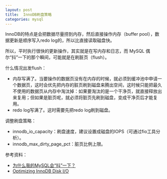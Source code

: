 ```yaml
---
layout: post
title:  InnoDB刷盘策略
categories: mysql
---
```


InnoDB的特点是会把数据尽量捞到内存，然后直接操作内存（buffer pool），数据更新是顺序写入redo log的，所以比直接读取磁盘快。

所以，平时执行很快的更新操作，其实就是在写内存和日志，而 MySQL 偶尔“抖”一下的那个瞬间，可能就是在刷脏页（flush）。

什么情况出发flush：

- 内存写满了。当要操作的数据页没有在内存的时候，就必须到缓冲池中申请一个数据页，这时会优先把内存的脏页刷到磁盘来腾出空间，这时候只能把最久不使用的数据页从内存中淘汰掉：如果要淘汰的是一个干净页，就直接释放出来复用；但如果是脏页呢，就必须将脏页先刷到磁盘，变成干净页后才能复用。
- redo log写满了。这时需要先把redo log刷到磁盘。

调整刷盘策略：

- innodb_io_capacity：刷盘速度，建议设置成磁盘的IOPS（可通过fio工具分析）。
- innodb_max_dirty_page_pct：脏页比例上限。

参考资料：
- [为什么我的MySQL会“抖”一下？](https://time.geekbang.org/column/article/71806)
- [Optimizing InnoDB Disk I/O](https://dev.mysql.com/doc/refman/5.7/en/optimizing-innodb-diskio.html)